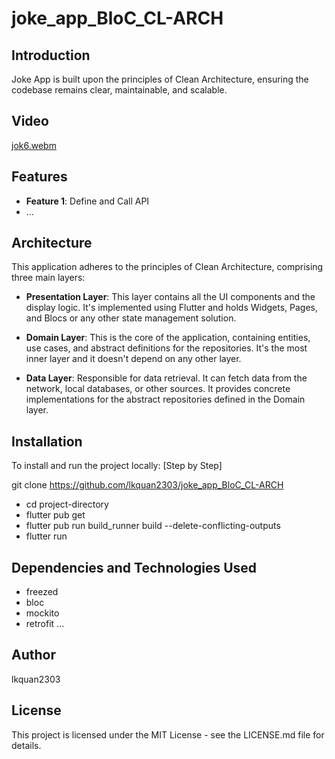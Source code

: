 # joke_app_BloC_CL-ARCH

## Introduction

Joke App is built upon the principles of Clean Architecture, ensuring the codebase remains clear, maintainable, and scalable.

## Video
[jok6.webm](https://github.com/lkquan2303/joke_app_BloC_CL-ARCH/assets/55189723/59e3cb71-9e97-4917-b8fb-f5e12a13afdb)



## Features

- **Feature 1**: Define and Call API
- ...

## Architecture

This application adheres to the principles of Clean Architecture, comprising three main layers:

- **Presentation Layer**: This layer contains all the UI components and the display logic. It's implemented using Flutter and holds Widgets, Pages, and Blocs or any other state management solution.

- **Domain Layer**: This is the core of the application, containing entities, use cases, and abstract definitions for the repositories. It's the most inner layer and it doesn't depend on any other layer.

- **Data Layer**: Responsible for data retrieval. It can fetch data from the network, local databases, or other sources. It provides concrete implementations for the abstract repositories defined in the Domain layer.

## Installation

To install and run the project locally:
[Step by Step]

git clone <https://github.com/lkquan2303/joke_app_BloC_CL-ARCH>
- cd project-directory
- flutter pub get
- flutter pub run build_runner build --delete-conflicting-outputs
- flutter run

## Dependencies and Technologies Used

- freezed
- bloc
- mockito
- retrofit
...

## Author

lkquan2303

## License

This project is licensed under the MIT License - see the LICENSE.md file for details.
